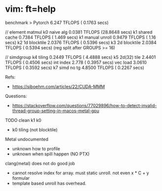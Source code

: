 # vim: ft=help

benchmark >
  Pytorch          6.247    TFLOPS  ( 0.1763 secs)

  // element matmul
  k0 naive alg     0.0381   TFLOPS  (28.8648 secs)
  k1 shared cache  0.7384   TFLOPS  ( 1.469  secs)
  k1 manual unroll 0.9479   TFLOPS  ( 1.16   secs)
  k2 1d blocktile  2.0376   TFLOPS  ( 0.5396 secs)
  k3 2d blocktile  2.0384   TFLOPS  ( 0.5394 secs) (reg split after GROUPS >= 16)

  // simdgroup
  k4 tiling        0.2449   TFLOPS  ( 4.4888 secs)
  k5 2d(32) tile   2.4401   TFLOPS  ( 0.4506 secs)
     int index     2.778            ( 0.3957 secs)
     vec load      3.0610   TFLOPS  ( 0.3592 secs)
  k7 simd no tg    4.8500   TFLOPS  ( 0.2267 secs)

Refs:
- https://siboehm.com/articles/22/CUDA-MMM

Questions:
- https://stackoverflow.com/questions/77029896/how-to-detect-invalid-thread-group-setting-in-macos-metal-gpu

TODO clean k1 k0
- k0 tiling (not blocktile)

Metal undocumented
- unknown how to profile
- unknown when spill happen (NO PTX)

clang(metal) does not do good job
- cannot resolve index for array. must static unroll. not even x * C + y formular
- template based unroll has overhead.
